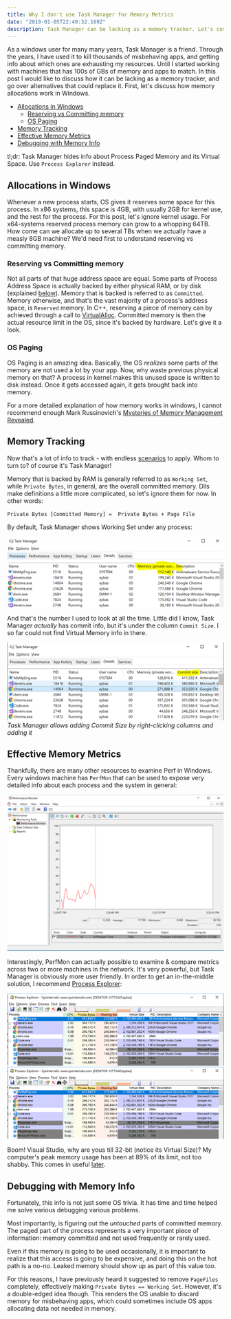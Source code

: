 ```yaml
---
title: Why I don't use Task Manager for Memory Metrics
date: "2019-01-05T22:40:32.169Z"
description: Task Manager can be lacking as a memory tracker. Let's cover alternatives to replace it. First, let’s discuss how memory allocations work in Windows.
---
```


As a windows user for many many years, Task Manager is a friend. Through the years, I have used it to kill thousands of misbehaving apps, and getting info about which ones are exhausting my resources. Until I started working with machines that has 100s of GBs of memory and apps to match. In this post I would like to discuss how it can be lacking as a memory tracker, and go over alternatives that could replace it. First, let's discuss how memory allocations work in Windows.

- [Allocations in Windows](#allocations-in-windows)
  - [Reserving vs Committing memory](#reserving-vs-committing-memory)
  - [OS Paging](#os-paging)
- [Memory Tracking](#memory-tracking)
- [Effective Memory Metrics](#effective-memory-metrics)
- [Debugging with Memory Info](#debugging-with-memory-info)

tl;dr: Task Manager hides info about Process Paged Memory and its Virtual Space. Use `Process Explorer` instead.

## Allocations in Windows

Whenever a new process starts, OS gives it reserves some space for this process. In x86 systems, this space is 4GB, with usually 2GB for kernel use, and the rest for the process. For this post, let's ignore kernel usage. For x64-systems reserved process memory can grow to a whopping 64TB. How come can we allocate up to several TBs when we actually have a measly 8GB machine? We'd need first to understand reserving vs committing memory.  

### Reserving vs Committing memory

Not all parts of that huge address space are equal. Some parts of Process Address Space is actually backed by either physical RAM, or by disk (explained [below](#OS-Paging)). Memory that is backed is referred to as `Committed`. Memory otherwise, and that's the vast majority of a process's address space, is `Reserved` memory. In C++, reserving a piece of memory can by achieved through a call to [VirtualAlloc](https://msdn.microsoft.com/en-us/library/windows/desktop/aa366887%28v=vs.85%29.aspx?f=255&MSPPError=-2147217396). Committed memory is then the actual resource limit in the OS, since it's backed by hardware. Let's give it a look.

### OS Paging

OS Paging is an amazing idea. Basically, the OS *realizes* some parts of the memory are not used a lot by your app. Now, why waste previous physical memory on that? A process in kernel makes this unused space is written to disk instead. Once it gets accessed again, it gets brought back into memory.

For a more detailed explanation of how memory works in windows, I cannot recommend enough Mark Russinovich's [Mysteries of Memory Management Revealed](https://www.youtube.com/watch?v=TrFEgHr72Yg).  

## Memory Tracking

Now that's a lot of info to track - with endless [scenarios](#Debugging-with-Memory-Info) to apply.  Whom to turn to? of course it's Task Manager!

Memory that is backed by RAM is generally referred to as `Working Set`, while `Private Bytes`, in general, are the overall committed memory. Dlls make definitions a little more complicated, so let's ignore them for now. In other words:

```
Private Bytes [Committed Memory] =  Private Bytes + Page File 
```

By default, Task Manager shows Working Set under any process:

![Default Task Manager](TaskManagerWorkingSet.png "Task Manager shows Working Set by default")

And that's the number I used to look at all the time. Little did I know, Task Manager *actually* has commit info, but it's under the column `Commit Size`. I so far could not find Virtual Memory info in there.

![Task Manager after adding Commit Size](TaskManagerCommitSize.png "It is possible to add Commit Size")
*Task Manager allows adding Commit Size by right-clicking columns and adding it*

## Effective Memory Metrics

Thankfully, there are many other resources to examine Perf in Windows. Every windows machine has `PerfMon` that can be used to expose very detailed info about each process and the system in general:

![PerfMon](PerfMon.png "PerfMon allows examining very detailed measurements about system")

Interestingly, PerfMon can actually possible to examine & compare metrics across two or more machines in the network. It's very powerful, but Task Manager is obviously more user friendly. In order to get an in-the-middle solution, I recommend [Process Explorer](https://docs.microsoft.com/en-us/sysinternals/downloads/process-explorer):

![Process Explorer](ProcessExplorer.png "Process Explorer showing all Private Bytes, Working Set, and Virtual Size")![Process Explorer System Info](ProcessExplorer.png "Process Explorer showing overall system info")

Boom! Visual Studio, why are yous till 32-bit (notice its Virtual Size)? My computer's peak memory usage has been at 89% of its limit, not too shabby. This comes in useful [later](#Debugging-with-Memory-Info). 

## Debugging with Memory Info

Fortunately, this info is not just some OS trivia. It has time and time helped me solve various debugging various problems. 

Most importantly, is figuring out the *untouched* parts of committed memory. The paged part of the process represents a very important piece of information: memory committed and not used frequently or rarely used.

Even if this memory is going to be used occasionally, it is important to realize that this access is going to be expensive, and doing this on the hot path is a no-no. Leaked memory should show up as part of this value too.

For this reasons, I have previously heard it suggested to remove `PageFiles` completely, effectively making `Private Bytes == Working Set`. However, it's a double-edged idea though. This renders the OS unable to discard memory for misbehaving apps, which could sometimes include OS apps allocating data not needed in memory.  
